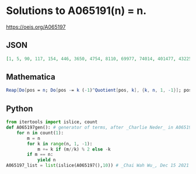 # Solutions to A065191\(n\) \= n\.
https://oeis.org/A065197
## JSON
```JSON
[1, 5, 90, 117, 154, 446, 3650, 4754, 8110, 69977, 74014, 401477, 432257, 545185]
```
## Mathematica
```Mathematica
Reap[Do[pos = n; Do[pos -= k (-1)^Quotient[pos, k], {k, n, 1, -1}]; pos -= If[Mod[n, 4] < 2, 1, -1]; If[pos == n, Print[n]; Sow[n]], {n, 1, 10^4} ]][[2, 1]] (* _Jean-François Alcover_, Mar 02 2020, after _Charlie Neder_ in A065191 *)
```
## Python
```Python
from itertools import islice, count
def A065197gen(): # generator of terms, after _Charlie Neder_ in A065191
    for n in count(1):
        m = n
        for k in range(n, 1, -1):
            m += k if (m//k) % 2 else -k
        if m == n:
            yield n
A065197_list = list(islice(A065197(),10)) # _Chai Wah Wu_, Dec 15 2021
```

